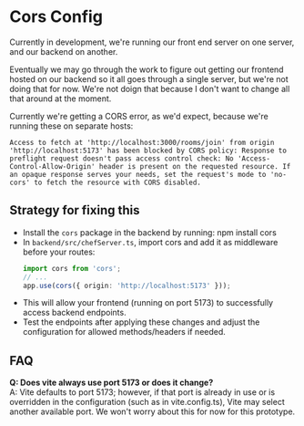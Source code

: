 # Cors Config

Currently in development, we're running our front end server on one server, and our backend on another.

Eventually we may go through the work to figure out getting our frontend hosted on our backend so it all
goes through a single server, but we're not doing that for now.  We're not doign that because I don't
want to change all that around at the moment.

Currently we're getting a CORS error, as we'd expect, because we're running these on separate hosts:

```
Access to fetch at 'http://localhost:3000/rooms/join' from origin 'http://localhost:5173' has been blocked by CORS policy: Response to preflight request doesn't pass access control check: No 'Access-Control-Allow-Origin' header is present on the requested resource. If an opaque response serves your needs, set the request's mode to 'no-cors' to fetch the resource with CORS disabled.
```

## Strategy for fixing this
- Install the `cors` package in the backend by running: npm install cors
- In `backend/src/chefServer.ts`, import cors and add it as middleware before your routes:
  ```typescript
  import cors from 'cors';
  // ...
  app.use(cors({ origin: 'http://localhost:5173' }));
  ```
- This will allow your frontend (running on port 5173) to successfully access backend endpoints.
- Test the endpoints after applying these changes and adjust the configuration for allowed methods/headers if needed.

## FAQ

**Q: Does vite always use port 5173 or does it change?**  
A: Vite defaults to port 5173; however, if that port is already in use or is overridden in the configuration (such as in vite.config.ts), Vite may select another available port.  We won't worry about this for now for this prototype.

